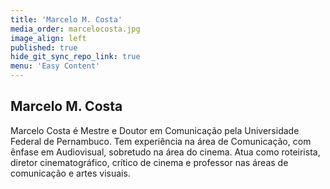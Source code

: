 ```yaml
---
title: 'Marcelo M. Costa'
media_order: marcelocosta.jpg
image_align: left
published: true
hide_git_sync_repo_link: true
menu: 'Easy Content'
---
```


## Marcelo M. Costa

Marcelo Costa é Mestre e Doutor em Comunicação pela Universidade Federal de Pernambuco. Tem experiência na área de Comunicação, com ênfase em Audiovisual, sobretudo na área do cinema. Atua como roteirista, diretor cinematográfico, crítico de cinema e professor nas áreas de comunicação e artes visuais.